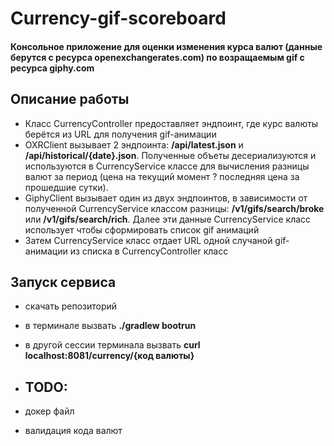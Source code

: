 
# Currency-gif-scoreboard

#### Консольное приложение для оценки изменения курса валют (данные берутся с ресурса openexchangerates.com) по возращаемым gif с ресурса giphy.com

## Описание работы

* Класс CurrencyController предоставляет эндпоинт, где курс валюты берётся из URL для получения gif-анимации
* OXRClient вызывает 2 эндпоинта: **/api/latest.json** и
  **/api/historical/{date}.json**. Полученные объеты десериализуются и используются в CurrencyService классе для вычисления разницы валют за период (цена на текущий момент ? последняя цена за прошедшие сутки).
* GiphyClient вызывает один из двух эндпоинтов, в зависимости от полученной CurrencyService классом разницы: **/v1/gifs/search/broke** или **/v1/gifs/search/rich**. Далее эти данные CurrencyService класс использует чтобы сформировать список gif анимаций
* Затем CurrencyService класс отдает URL одной случаной gif-анимации из списка в CurrencyController класс


## Запуск сервиса

* скачать репозиторий
* в терминале вызвать **./gradlew bootrun**
* в другой сессии терминала вызвать **curl localhost:8081/currency/{код валюты}**


* ## TODO:
* докер файл
* валидация кода валют
